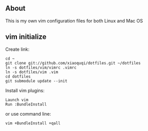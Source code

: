 ## About

This is my own vim configuration files for both Linux and Mac OS

## vim initialize

Create link:

    cd ~
    git clone git://github.com/xiaoquqi/dotfiles.git ~/dotfiles
    ln -s dotfiles/vim/vimrc .vimrc
    ln -s dotfiles/vim .vim
    cd dotfiles
    git submodule update --init

Install vim plugins:

    Launch vim
    Run :BundleInstall

or use command line:

    vim +BundleInstall +qall

